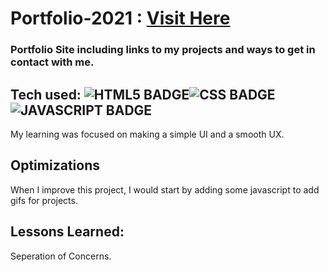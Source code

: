 # Portfolio-2021 : <a target="_blank" href="https://ahmedhamdy.netlify.app/">Visit Here</a>


### Portfolio Site including links to my projects and ways to get in contact with me.

## Tech used: ![HTML5 BADGE](https://img.shields.io/static/v1?label=|&message=HTML5&color=23555f&style=plastic&logo=html5)![CSS BADGE](https://img.shields.io/static/v1?label=|&message=CSS3&color=285f65&style=plastic&logo=css3)![JAVASCRIPT BADGE](https://img.shields.io/static/v1?label=|&message=JAVASCRIPT&color=3c7f5d&style=plastic&logo=javascript)


My learning was focused on making a simple UI and a smooth UX.

## Optimizations

When I improve this project, I would start by adding some javascript to add gifs for projects.

## Lessons Learned:

Seperation of Concerns.


